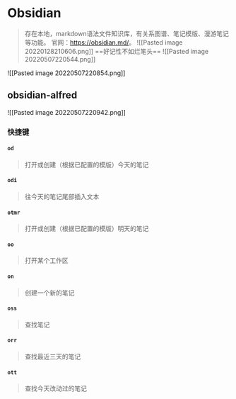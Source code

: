 # Obsidian
> 存在本地，markdown语法文件知识库，有关系图谱、笔记模版、漫游笔记等功能。
> 官网：<https://obsidian.md/>。
![[Pasted image 20220128210606.png]]
==好记性不如烂笔头==
![[Pasted image 20220507220544.png]]

![[Pasted image 20220507220854.png]]
## obsidian-alfred
![[Pasted image 20220507220942.png]]

### 快捷键

#### `od`
> 打开或创建（根据已配置的模版）今天的笔记

#### `odi`
> 往今天的笔记尾部插入文本

#### `otmr`
> 打开或创建（根据已配置的模版）明天的笔记

#### `oo`
> 打开某个工作区

#### `on`
> 创建一个新的笔记

#### `oss`
> 查找笔记

#### `orr`
> 查找最近三天的笔记

#### `ott`
> 查找今天改动过的笔记